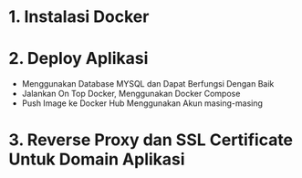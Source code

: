 # 1. Instalasi Docker
# 2. Deploy Aplikasi 
- Menggunakan Database MYSQL dan Dapat Berfungsi Dengan Baik
- Jalankan On Top Docker, Menggunakan Docker Compose
- Push Image ke Docker Hub Menggunakan Akun masing-masing
# 3. Reverse Proxy dan SSL Certificate Untuk Domain Aplikasi
